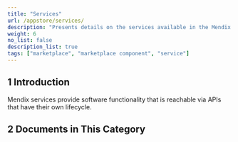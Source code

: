 ```yaml
---
title: "Services"
url: /appstore/services/
description: "Presents details on the services available in the Mendix Marketplace."
weight: 6
no_list: false
description_list: true
tags: ["marketplace", "marketplace component", "service"]
---
```


## 1 Introduction

Mendix services provide software functionality that is reachable via APIs that have their own lifecycle.

## 2 Documents in This Category 
